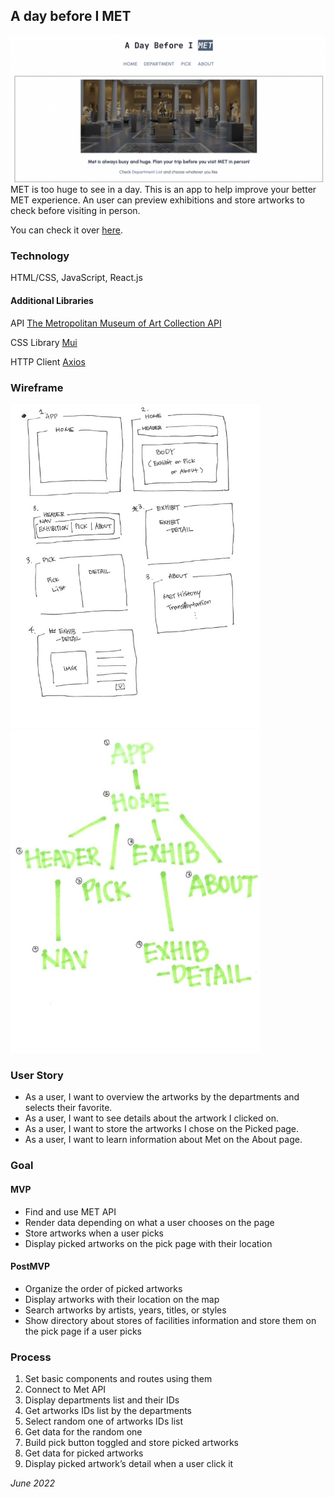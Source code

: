 ## A day before I MET

<img width="600" alt="A day before I MET" src="preview.png">
MET is too huge to see in a day. This is an app to help improve your better MET experience. An user can preview exhibitions and store artworks to check before visiting in person.

You can check it over [here](https://a-day-before-i-met.netlify.app).

### Technology

HTML/CSS, JavaScript, React.js

#### Additional Libraries

API [The Metropolitan Museum of Art Collection API](https://metmuseum.github.io)

CSS Library [Mui](https://mui.com)

HTTP Client [Axios](https://axios-http.com)

### Wireframe

<img width="400" alt="wireframe1" src="wireframe1.jpg">
<img width="400" alt="wireframe2" src="wireframe2.jpg">

### User Story

- As a user, I want to overview the artworks by the departments and selects their favorite.
- As a user, I want to see details about the artwork I clicked on.
- As a user, I want to store the artworks I chose on the Picked page.
- As a user, I want to learn information about Met on the About page.

### Goal

#### MVP

- Find and use MET API
- Render data depending on what a user chooses on the page
- Store artworks when a user picks
- Display picked artworks on the pick page with their location

#### PostMVP

- Organize the order of picked artworks
- Display artworks with their location on the map
- Search artworks by artists, years, titles, or styles
- Show directory about stores of facilities information and store them on the pick page if a user picks

### Process

1. Set basic components and routes using them
2. Connect to Met API
3. Display departments list and their IDs
4. Get artworks IDs list by the departments
5. Select random one of artworks IDs list
6. Get data for the random one
7. Build pick button toggled and store picked artworks
8. Get data for picked artworks
9. Display picked artwork’s detail when a user click it

_June 2022_
